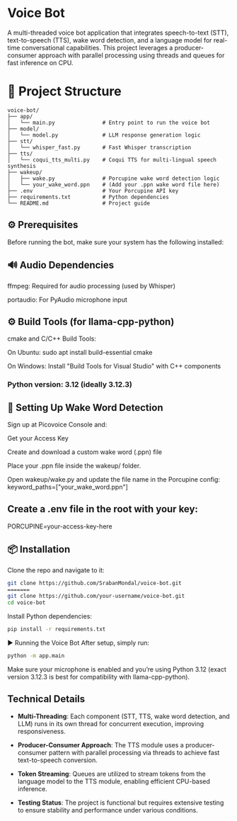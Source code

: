 # Voice Bot
A multi-threaded voice bot application that integrates speech-to-text (STT), text-to-speech (TTS), wake word detection, and a language model for real-time conversational capabilities. This project leverages a producer-consumer approach with parallel processing using threads and queues for fast inference on CPU.

# 📁 Project Structure

```
voice-bot/
├── app/
│   └── main.py               # Entry point to run the voice bot
├── model/
│   └── model.py              # LLM response generation logic
├── stt/
│   └── whisper_fast.py       # Fast Whisper transcription
├── tts/
│   └── coqui_tts_multi.py    # Coqui TTS for multi-lingual speech synthesis
├── wakeup/
│   ├── wake.py               # Porcupine wake word detection logic
│   └── your_wake_word.ppn    # (Add your .ppn wake word file here)
├── .env                      # Your Porcupine API key
├── requirements.txt          # Python dependencies
└── README.md                 # Project guide
```

## ⚙️ Prerequisites
Before running the bot, make sure your system has the following installed:

## 🔊 Audio Dependencies
ffmpeg: Required for audio processing (used by Whisper)

portaudio: For PyAudio microphone input

## ⚙️ Build Tools (for llama-cpp-python)
cmake and C/C++ Build Tools:

On Ubuntu: sudo apt install build-essential cmake

On Windows: Install "Build Tools for Visual Studio" with C++ components

### Python version: 3.12 (ideally 3.12.3)

## 🔑 Setting Up Wake Word Detection
Sign up at Picovoice Console and:

Get your Access Key

Create and download a custom wake word (.ppn) file

Place your .ppn file inside the wakeup/ folder.

Open wakeup/wake.py and update the file name in the Porcupine config:
keyword_paths=["your_wake_word.ppn"]

## Create a .env file in the root with your key:

PORCUPINE=your-access-key-here

## 📦 Installation
Clone the repo and navigate to it:
```sh
git clone https://github.com/SrabanMondal/voice-bot.git
=======
git clone https://github.com/your-username/voice-bot.git
cd voice-bot
```
Install Python dependencies:
```sh
pip install -r requirements.txt
```

▶️ Running the Voice Bot
After setup, simply run:
```sh
python -m app.main
```
Make sure your microphone is enabled and you’re using Python 3.12 (exact version 3.12.3 is best for compatibility with llama-cpp-python).

## Technical Details
- **Multi-Threading**: Each component (STT, TTS, wake word detection, and LLM) runs in its own thread for concurrent execution, improving responsiveness.  

- **Producer-Consumer Approach**: The TTS module uses a producer-consumer pattern with parallel processing via threads to achieve fast text-to-speech conversion.
  
- **Token Streaming**: Queues are utilized to stream tokens from the language model to the TTS module, enabling efficient CPU-based inference.

- **Testing Status**: The project is functional but requires extensive testing to ensure stability and performance under various conditions.
